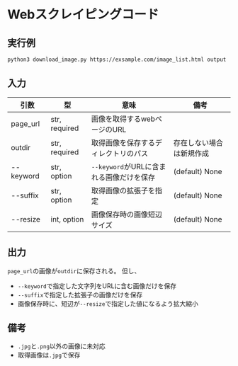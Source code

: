 # Webスクレイピングコード

## 実行例

```sh
python3 download_image.py https://exsample.com/image_list.html output
```

## 入力

| 引数      | 型 　    　    |  意味                                  | 備考                    |
| --------- | --------------| -------------------------------------- | ------                 |
| page_url  | str, required | 画像を取得するwebページのURL             |                        |
| outdir    | str, required | 取得画像を保存するディレクトリのパス      | 存在しない場合は新規作成 |
| --keyword | str, option   | `--keyword`がURLに含まれる画像だけを保存 | (default) None         |
| --suffix  | str, option   | 取得画像の拡張子を指定                   | (default) None         |
| --resize  | int, option   | 画像保存時の画像短辺サイズ               | (default) None         |

## 出力

`page_url`の画像が`outdir`に保存される。
但し、

- `--keyword`で指定した文字列をURLに含む画像だけを保存
- `--suffix`で指定した拡張子の画像だけを保存
- 画像保存時に、短辺が`--resize`で指定した値になるよう拡大縮小

## 備考

- `.jpg`と`.png`以外の画像に未対応
- 取得画像は`.jpg`で保存
